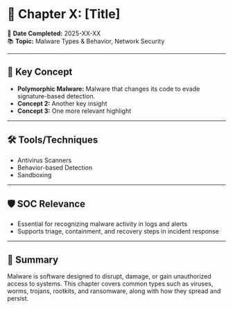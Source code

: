 # 📘 Chapter X: [Title]

📅 **Date Completed:** 2025-XX-XX  
📚 **Topic:** Malware Types & Behavior, Network Security

---

## 🔑 Key Concept

- **Polymorphic Malware:** Malware that changes its code to evade signature-based detection.
- **Concept 2:** Another key insight
- **Concept 3:** One more relevant highlight
---

## 🛠️ Tools/Techniques

- Antivirus Scanners  
- Behavior-based Detection  
- Sandboxing

---

## 🛡️ SOC Relevance

- Essential for recognizing malware activity in logs and alerts  
- Supports triage, containment, and recovery steps in incident response  

---

## 📝 Summary

Malware is software designed to disrupt, damage, or gain unauthorized access to systems. This chapter covers common types such as viruses, worms, trojans, rootkits, and ransomware, along with how they spread and persist.
